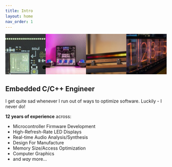 ```yaml
---
title: Intro
layout: home
nav_order: 1
---
```


![Connor Nishijima](https://github.com/connornishijima/connornishijima.github.io/blob/main/img/banner.jpg?raw=true)

## Embedded C/C++ Engineer

I get quite sad whenever I run out of ways to optimize software. Luckily - I never do!

**12 years of experience** across:

- Microcontroller Firmware Development
- High-Refresh-Rate LED Displays
- Real-time Audio Analysis/Synthesis
- Design For Manufacture
- Memory Size/Access Optimization
- Computer Graphics 
- and *way* more...
